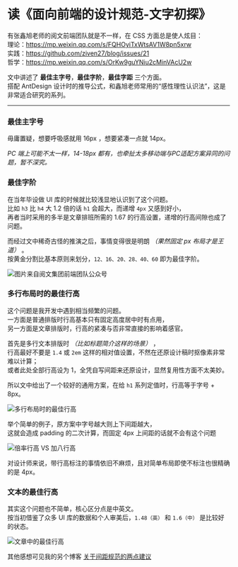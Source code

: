 # 读《面向前端的设计规范-文字初探》

有张鑫旭老师的阅文前端团队就是不一样，在 CSS 方面总是使人炫目：<br />
理论：https://mp.weixin.qq.com/s/FQHOyiTxWtsAV1W8pn5xrw<br />
实践：https://github.com/ziven27/blog/issues/21<br />
哲学：https://mp.weixin.qq.com/s/OrKw9guYNiu2cMinVAcU2w<br />

文中讲述了 **最佳主字号**，**最佳字阶**，**最佳字距** 三个方面。<br />
搭配 AntDesign 设计时的推导公式，和鑫旭老师常用的“感性理性认识法”，这是非常适合研究的系列。

----

### 最佳主字号

毋庸置疑，想要呼吸感就用 16px ，想要紧凑一点就 14px。

*PC 端上可能不太一样，14-18px 都有，也牵扯太多移动端与PC适配方案异同的问题，暂不深究。*

### 最佳字阶

在当年毕设做 UI 库的时候就比较浅显地认识到了这个问题。<br />
比如 `h3` 比 `h4` 大 1.2 倍的话 `h1` 会超大，而递增 `4px` 又感到好小，<br />
再者当时采用的多半是文章排班所需的 1.67 的行高设置，递增的行高间隙也成了问题。

而经过文中稀奇古怪的推演之后，事情变得很是明朗 *（果然固定 px 布局才是王道）* 。<br />
按黄金分割比基本原则来划分，`12、16、20、28、40、60` 即为最佳字阶。

<img src="https://s1.ax1x.com/2020/10/23/BAXj74.png" alt="图片来自阅文集团前端团队公众号" style="max-width: 700px">

### 多行布局时的最佳行高

这个问题是我开发中遇到相当频繁的问题。<br />
一方面是普通排版时行高基本只有固定高度居中时有点用，<br />
另一方面是文章排版时，行高的紧凑与否非常直接的影响着感官。

首先是多行文本排版时 *（比如标题简介这样的场景）* ，<br />
行高最好不要是 `1.4` 或 `2em` 这样的相对值设置，不然在还原设计稿时抠像素非常难以计算；<br />
或者此处全部行高设为 1，全凭自写间距来还原设计，显然复用性方面不太美妙。

所以文中给出了一个较好的通用方案，在给 `h1` 系列定值时，行高等于字号 + 8px。

<img src="https://s1.ax1x.com/2020/10/23/BAXc1P.jpg" alt="多行布局时的最佳行高" style="max-width: 700px">

举个简单的例子，原方案中字号越大则上下间距越大，<br />
这就会造成 padding 的二次计算，而固定 4px 上间距的话就不会有这个问题

<img src="https://s1.ax1x.com/2020/10/23/BAXIts.jpg" alt="倍率行高 VS 加八行高" style="max-width: 700px">

对设计师来说，带行高标注的事情依旧不麻烦，且对简单布局即使不标注也很精确的是 4px。

### 文本的最佳行高

其实这个问题也不简单，核心区分点是中英文。<br />
按当初借鉴了众多 UI 库的数据和个人审美后，`1.48（英）`  和 `1.6（中）` 是比较好的状态。

<img src="https://s1.ax1x.com/2020/10/23/BAXbcV.png" alt="文章中的最佳行高" style="max-width: 700px">

其他感想可见我的另个博客 [关于间距规范的两点建议](/articles/minds/suggestion-about-css-spacing)
